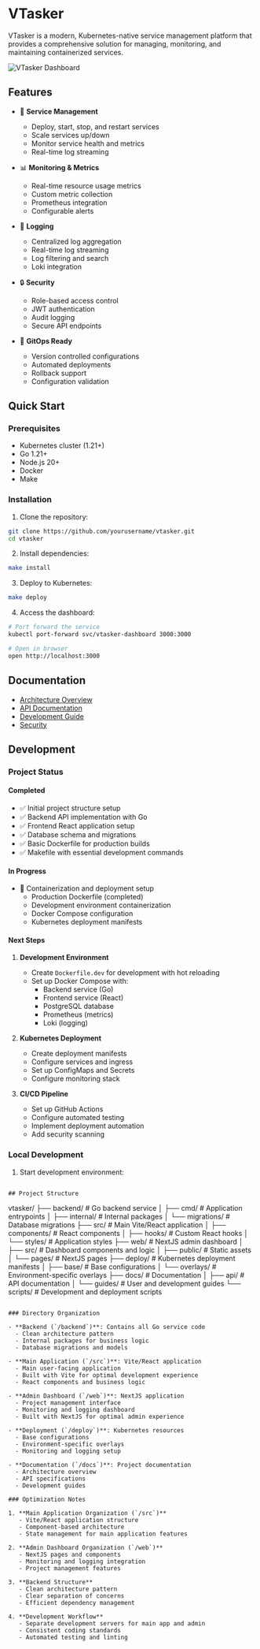 # VTasker

VTasker is a modern, Kubernetes-native service management platform that provides a comprehensive solution for managing, monitoring, and maintaining containerized services.

![VTasker Dashboard](docs/images/dashboard.png)

## Features

- 🚀 **Service Management**
  - Deploy, start, stop, and restart services
  - Scale services up/down
  - Monitor service health and metrics
  - Real-time log streaming

- 📊 **Monitoring & Metrics**
  - Real-time resource usage metrics
  - Custom metric collection
  - Prometheus integration
  - Configurable alerts

- 📝 **Logging**
  - Centralized log aggregation
  - Real-time log streaming
  - Log filtering and search
  - Loki integration

- 🔒 **Security**
  - Role-based access control
  - JWT authentication
  - Audit logging
  - Secure API endpoints

- 🔄 **GitOps Ready**
  - Version controlled configurations
  - Automated deployments
  - Rollback support
  - Configuration validation

## Quick Start

### Prerequisites

- Kubernetes cluster (1.21+)
- Go 1.21+
- Node.js 20+
- Docker
- Make

### Installation

1. Clone the repository:
```bash
git clone https://github.com/yourusername/vtasker.git
cd vtasker
```

2. Install dependencies:
```bash
make install
```

3. Deploy to Kubernetes:
```bash
make deploy
```

4. Access the dashboard:
```bash
# Port forward the service
kubectl port-forward svc/vtasker-dashboard 3000:3000

# Open in browser
open http://localhost:3000
```

## Documentation

- [Architecture Overview](docs/architecture.md)
- [API Documentation](docs/api.md)
- [Development Guide](docs/CONTRIBUTING.md)
- [Security](docs/security.md)

## Development

### Project Status

#### Completed
- ✅ Initial project structure setup
- ✅ Backend API implementation with Go
- ✅ Frontend React application setup
- ✅ Database schema and migrations
- ✅ Basic Dockerfile for production builds
- ✅ Makefile with essential development commands

#### In Progress
- 🔄 Containerization and deployment setup
  - Production Dockerfile (completed)
  - Development environment containerization
  - Docker Compose configuration
  - Kubernetes deployment manifests

#### Next Steps
1. **Development Environment**
   - Create `Dockerfile.dev` for development with hot reloading
   - Set up Docker Compose with:
     - Backend service (Go)
     - Frontend service (React)
     - PostgreSQL database
     - Prometheus (metrics)
     - Loki (logging)

2. **Kubernetes Deployment**
   - Create deployment manifests
   - Configure services and ingress
   - Set up ConfigMaps and Secrets
   - Configure monitoring stack

3. **CI/CD Pipeline**
   - Set up GitHub Actions
   - Configure automated testing
   - Implement deployment automation
   - Add security scanning

### Local Development

1. Start development environment:
```

## Project Structure

```
vtasker/
├── backend/           # Go backend service
│   ├── cmd/          # Application entrypoints
│   ├── internal/     # Internal packages
│   └── migrations/   # Database migrations
├── src/              # Main Vite/React application
│   ├── components/   # React components
│   ├── hooks/        # Custom React hooks
│   └── styles/       # Application styles
├── web/              # NextJS admin dashboard
│   ├── src/          # Dashboard components and logic
│   ├── public/       # Static assets
│   └── pages/        # NextJS pages
├── deploy/           # Kubernetes deployment manifests
│   ├── base/         # Base configurations
│   └── overlays/     # Environment-specific overlays
├── docs/             # Documentation
│   ├── api/          # API documentation
│   └── guides/       # User and development guides
└── scripts/          # Development and deployment scripts
```

### Directory Organization

- **Backend (`/backend`)**: Contains all Go service code
  - Clean architecture pattern
  - Internal packages for business logic
  - Database migrations and models

- **Main Application (`/src`)**: Vite/React application
  - Main user-facing application
  - Built with Vite for optimal development experience
  - React components and business logic

- **Admin Dashboard (`/web`)**: NextJS application
  - Project management interface
  - Monitoring and logging dashboard
  - Built with NextJS for optimal admin experience

- **Deployment (`/deploy`)**: Kubernetes resources
  - Base configurations
  - Environment-specific overlays
  - Monitoring and logging setup

- **Documentation (`/docs`)**: Project documentation
  - Architecture overview
  - API specifications
  - Development guides

### Optimization Notes

1. **Main Application Organization (`/src`)**
   - Vite/React application structure
   - Component-based architecture
   - State management for main application features

2. **Admin Dashboard Organization (`/web`)**
   - NextJS pages and components
   - Monitoring and logging integration
   - Project management features

3. **Backend Structure**
   - Clean architecture pattern
   - Clear separation of concerns
   - Efficient dependency management

4. **Development Workflow**
   - Separate development servers for main app and admin
   - Consistent coding standards
   - Automated testing and linting